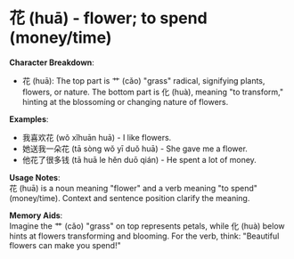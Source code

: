 # **花 (huā) - flower; to spend (money/time)**

**Character Breakdown**:  
- 花 (huā): The top part is 艹 (cǎo) "grass" radical, signifying plants, flowers, or nature. The bottom part is 化 (huà), meaning "to transform," hinting at the blossoming or changing nature of flowers.

**Examples**:  
- 我喜欢花 (wǒ xǐhuān huā) - I like flowers.  
- 她送我一朵花 (tā sòng wǒ yī duǒ huā) - She gave me a flower.  
- 他花了很多钱 (tā huā le hěn duō qián) - He spent a lot of money.

**Usage Notes**:  
花 (huā) is a noun meaning "flower" and a verb meaning "to spend" (money/time). Context and sentence position clarify the meaning.

**Memory Aids**:  
Imagine the 艹 (cǎo) "grass" on top represents petals, while 化 (huà) below hints at flowers transforming and blooming. For the verb, think: "Beautiful flowers can make you spend!"